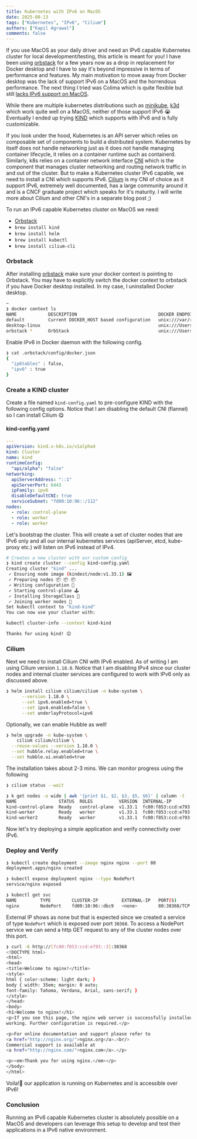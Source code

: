```yaml
---
title: Kubernetes with IPv6 on MacOS
date: 2025-08-13
tags: ["Kubernetes", "IPv6", "Cilium"]
authors: ["Kapil Agrawal"]
comments: false
---
```


If you use MacOS as your daily driver and need an IPv6 capable Kubernetes cluster for local development/testing, this article is meant for you! I have been using [orbstack](https://orbstack.dev) for a few years now as a drop in replacement for Docker desktop and I have to say it's beyond impressive in terms of performance and features. My main motivation to move away from Docker desktop was the lack of support IPv6 on a MacOS and the horrendous performance. The next thing I tried was Colima which is quite flexible but still [lacks IPv6 support on MacOS](https://news.ycombinator.com/item?id=41422931).

While there are multiple kubernetes distributions such as [minikube](https://github.com/kubernetes/minikube/issues/8535), [k3d](https://github.com/k3d-io/k3d/issues/833) which work quite well on a MacOS, neither of those support IPv6 😭 Eventually I ended up trying [KIND](https://kind.sigs.k8s.io) which supports with IPv6 and is fully customizable.

If you look under the hood, Kubernetes is an API server which relies on composable set of components to build a distributed system. Kubernetes by itself does not handle networking just as it does not handle managing container lifecycle, it relies on a container runtime such as containerd. Similarly, k8s relies on a container network interface [CNI](https://cni.dev) which is the component that manages cluster networking and routing network traffic in and out of the cluster. But to make a Kubernetes cluster IPv6 capable, we need to install a CNI which supports IPv6. [Cilium](https://cilium.io) is my CNI of choice as it support IPv6, extremely well documented, has a large community around it and is a CNCF graduate project which speaks for it's maturity. I will write more about Cilium and other CNI's in a separate blog post ;)

To run an IPv6 capable Kubernetes cluster on MacOS we need:

- [Orbstack](https://orbstack.dev)
- `brew install kind`
- `brew install helm`
- `brew install kubectl`
- `brew install cilium-cli`

### Orbstack

After installing [orbstack](https://orbstack.dev) make sure your docker context is pointing to Orbstack. You may have to explicitly switch the docker context to orbstack if you have Docker desktop installed. In my case, I uninstalled Docker desktop.

```bash
~
❯ docker context ls
NAME            DESCRIPTION                               DOCKER ENDPOINT                                  ERROR
default         Current DOCKER_HOST based configuration   unix:///var/run/docker.sock
desktop-linux                                             unix:///Users/kagraw/.docker/run/docker.sock
orbstack *      OrbStack                                  unix:///Users/kagraw/.orbstack/run/docker.sock
```

Enable IPv6 in Docker daemon with the following config.

```sh
❯ cat .orbstack/config/docker.json
{
  "ip6tables" : false,
  "ipv6" : true
}
```

### Create a KIND cluster

Create a file named `kind-config.yaml` to pre-configure KIND with the following config options. Notice that I am disabling the default CNI (flannel) so I can install Cilium 😋

#### kind-config.yaml

```YAML
---
apiVersion: kind.x-k8s.io/v1alpha4
kind: Cluster
name: kind
runtimeConfig:
  "api/alpha": "false"
networking:
  apiServerAddress: "::1"
  apiServerPort: 6443
  ipFamily: ipv6
  disableDefaultCNI: true
  serviceSubnet: "fd00:10:96::/112"
nodes:
  - role: control-plane
  - role: worker
  - role: worker
```

Let's bootstrap the cluster. This will create a set of cluster nodes that are IPv6 only and all our internal kubernetes services (apiServer, etcd, kube-proxy etc.) will listen on IPv6 instead of IPv4.

```bash
# Creates a new cluster with our custom config
❯ kind create cluster --config kind-config.yaml
Creating cluster "kind" ...
 ✓ Ensuring node image (kindest/node:v1.33.1) 🖼
 ✓ Preparing nodes 📦 📦 📦
 ✓ Writing configuration 📜
 ✓ Starting control-plane 🕹️
 ✓ Installing StorageClass 💾
 ✓ Joining worker nodes 🚜
Set kubectl context to "kind-kind"
You can now use your cluster with:

kubectl cluster-info --context kind-kind

Thanks for using kind! 😊
```

### Cilium

Next we need to install Cilium CNI with IPv6 enabled. As of writing I am using Cilium version `1.18.0`. Notice that I am disabling IPv4 since our cluster nodes and internal cluster services are configured to work with IPv6 only as discussed above.

```bash
❯ helm install cilium cilium/cilium -n kube-system \
      --version 1.18.0 \
      --set ipv6.enabled=true \
      --set ipv4.enabled=false \
      --set underlayProtocol=ipv6
```

Optionally, we can enable Hubble as well!

```bash
❯ helm upgrade -n kube-system \
    cilium cilium/cilium \
  --reuse-values --version 1.18.0 \
  --set hubble.relay.enabled=true \
  --set hubble.ui.enabled=true
```

The installation takes about 2-3 mins. We can monitor progress using the following

```sh
❯ cilium status --wait

❯ k get nodes -o wide | awk '{print $1, $2, $3, $5, $6}' | column -t
NAME                STATUS  ROLES          VERSION  INTERNAL-IP
kind-control-plane  Ready   control-plane  v1.33.1  fc00:f853:ccd:e793::2
kind-worker         Ready   worker         v1.33.1  fc00:f853:ccd:e793::3
kind-worker2        Ready   worker         v1.33.1  fc00:f853:ccd:e793::4

```

Now let's try deploying a simple application and verify connectivity over IPv6.

### Deploy and Verify

```bash
❯ kubectl create deployment --image nginx nginx --port 80
deployment.apps/nginx created

❯ kubectl expose deployment nginx --type NodePort
service/nginx exposed

❯ kubectl get svc
NAME         TYPE        CLUSTER-IP         EXTERNAL-IP   PORT(S)        AGE
nginx        NodePort    fd00:10:96::dbc9   <none>        80:30368/TCP   12s
```

External IP shows as none but that is expected since we created a service of type `NodePort` which is exposed over port `30368`. To access a NodePort service we can send a http GET request to any of the cluster nodes over this port.

```bash
❯ curl -6 http://[fc00:f853:ccd:e793::3]:30368
<!DOCTYPE html>
<html>
<head>
<title>Welcome to nginx!</title>
<style>
html { color-scheme: light dark; }
body { width: 35em; margin: 0 auto;
font-family: Tahoma, Verdana, Arial, sans-serif; }
</style>
</head>
<body>
<h1>Welcome to nginx!</h1>
<p>If you see this page, the nginx web server is successfully installed and
working. Further configuration is required.</p>

<p>For online documentation and support please refer to
<a href="http://nginx.org/">nginx.org</a>.<br/>
Commercial support is available at
<a href="http://nginx.com/">nginx.com</a>.</p>

<p><em>Thank you for using nginx.</em></p>
</body>
</html>
```

Voila!🍾 our application is running on Kubernetes and is accessible over IPv6!

### Conclusion

Running an IPv6 capable Kubernetes cluster is absolutely possible on a MacOS and developers can leverage this setup to develop and test their applications in a IPv6 native environment.
